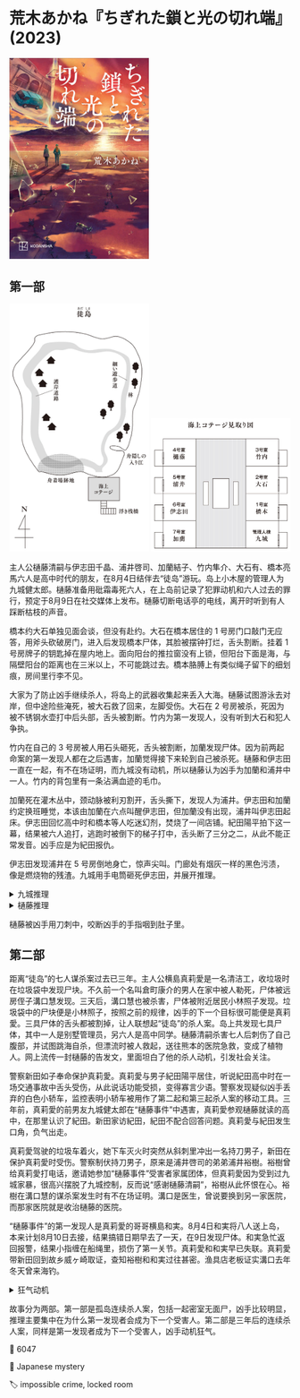 # 荒木あかね『ちぎれた鎖と光の切れ端』(2023)

<img src=images/2023_cover.jpg width=250/>

## 第一部

<img src=images/2023_island.jpg width=250/>
<img src=images/2023_rooms.jpg width=250/>

主人公樋藤清嗣与伊志田千晶、浦井啓司、加蘭結子、竹内隼介、大石有、橋本亮馬六人是高中时代的朋友，在8月4日结伴去“徒岛”游玩。岛上小木屋的管理人为九城健太郎。樋藤准备用砒霜毒死六人，在上岛前记录了犯罪动机和六人过去的罪行，预定于8月9日在社交媒体上发布。樋藤切断电话亭的电线，离开时听到有人踩断枯枝的声音。

橋本约大石单独见面会谈，但没有赴约。大石在橋本居住的 1 号房门口敲门无应答，用斧头砍破房门，进入后发现橋本尸体，其脸被摆钟打烂，舌头割断。挂着 1 号房牌子的钥匙掉在屋内地上。面向阳台的推拉窗没有上锁，但阳台下面是海，与隔壁阳台的距离也在三米以上，不可能跳过去。橋本胳膊上有类似绳子留下的细划痕，房间里行李不见。

大家为了防止凶手继续杀人，将岛上的武器收集起来丢入大海。樋藤试图游泳去对岸，但中途险些淹死，被大石救了回来，左脚受伤。大石在 2 号房被杀，死因为被不锈钢水壶打中后头部，舌头被割断。竹内为第一发现人，没有听到大石和犯人争执。

竹内在自己的 3 号房被人用石头砸死，舌头被割断，加蘭发现尸体。因为前两起命案的第一发现人都在之后遇害，加蘭觉得接下来轮到自己被杀死。樋藤和伊志田一直在一起，有不在场证明，而九城没有动机，所以樋藤认为凶手为加蘭和浦井中一人。竹内的背包里有一条沾满血迹的毛巾。

加蘭死在灌木丛中，颈动脉被利刃割开，舌头撕下，发现人为浦井。伊志田和加蘭约定换班睡觉，本该由加蘭在六点叫醒伊志田，但加蘭没有出现，浦井叫伊志田起床。伊志田回忆高中时和橋本等人吃迷幻剂，焚烧了一间店铺。紀田陽平拍下这一幕，结果被六人追打，逃跑时被倒下的梯子打中，舌头断了三分之二，从此不能正常发音。凶手应是为紀田报仇。

伊志田发现浦井在 5 号房倒地身亡，惊声尖叫。门廊处有烟灰一样的黑色污渍，像是燃烧物的残渣。九城用手电筒砸死伊志田，并展开推理。

<details><summary>九城推理</summary>
樋藤杀死橋本，之后竹内杀大石，加蘭杀竹内，浦井杀加蘭，伊志田杀浦井，每个凶手都被因果报应杀死。大石不是在自己的 2 号房被杀，而是在犯人的房间被杀，竹内的背包里的沾血毛巾沾的是大石的血。凶手用石头而不是钟砸死竹内，是因为凶手个矮够不到钟，杀死竹内的凶手是加蘭。加蘭手臂上有三道抓伤，是被竹内所伤。加蘭逃进灌木丛，凶手能找到她必须有照明，樋藤和大石的手电在跳进海水后泡坏，只剩夏浦井有头灯，所以是他杀死加蘭。杀害浦井的凶手在其房间门口点火制造火灾假象，骗浦井开门。橋本戒烟没有带打火机，只有伊志田有打火机，所以他杀死浦井。橋本房间里的钥匙牌上面的“1”其实是“4”刮掉。
</details>

<details><summary>樋藤推理</summary>
竹内背包里的沾血毛巾上面没有污渍，所以没有用来擦地板，是樋藤横渡大海受伤后用来止血的绷带。每一名死者都是早上醒来发现自己没死，担心朋友安危，出去查看，被埋伏在阳台的凶手第一个杀死。浦井无法打开头灯追赶加蘭，因为头灯的电池已经拿去给手机充电。加蘭打算渡海逃生，伊志田为了阻止她假装溺水，加蘭手臂上的伤痕是伊志田抓伤，而不是竹内抓伤。

橋本在戒烟中，尸体不应该有烟味，无面尸的身份是真正的九城健太郎。凶手是送大家来“徒岛”的渔船船主，假冒的九城。凶手打算杀死包括樋藤在内的所有人，无意中发现樋藤的杀人计划，因为毒杀尸体中混入殴打尸体会显得很不自然，所以要制止樋藤杀人。凶手把真九城的尸体藏入管理员房间。橋本害怕虫子，和凶手交换了房间，所以橋本的行李在管理员房间。凶手在管理员房间杀死橋本，把真九城的尸体藏入 1 号房，这时不知道橋本换了房间的大石在 1 号房外敲门，凶手情急之下只好将真九城的脸打烂，冒充是橋本的尸体。凶手从阳台跳入下方的船逃走，但忘了拿走房间钥匙，所以无意中造成密室。凶手切断尸体的舌头，是因为真九城戴了舌环。
</details>

樋藤被凶手用刀刺中，咬断凶手的手指咽到肚子里。

## 第二部

距离“徒岛”的七人谋杀案过去已三年。主人公横島真莉愛是一名清洁工，收垃圾时在垃圾袋中发现尸块。不久前一个名叫倉町康介的男人在家中被人勒死，尸体被远房侄子溝口慧发现。三天后，溝口慧也被杀害，尸体被附近居民小林照子发现。垃圾袋中的尸块便是小林照子，按照之前的规律，凶手的下一个目标很可能便是真莉愛。三具尸体的舌头都被割掉，让人联想起“徒岛”的杀人案。岛上共发现七具尸体，其中一人是别墅管理员，另六人是高中同学。樋藤清嗣杀害七人后刺伤了自己腹部，并试图跳海自杀，但漂流时被人救起，送往熊本的医院急救，变成了植物人。网上流传一封樋藤的告发文，里面坦白了他的杀人动机，引发社会关注。

警察新田如子奉命保护真莉愛。真莉愛与男子紀田陽平居住，听说紀田高中时在一场交通事故中舌头受伤，从此说话功能受损，变得寡言少语。警察发现疑似凶手丢弃的白色小轿车，监控表明小轿车被用作了第二起和第三起杀人案的移动工具。三年前，真莉愛的前男友九城健太郎在“樋藤事件”中遇害，真莉愛参观樋藤就读的高中，在那里认识了紀田。新田家访紀田，紀田不配合回答问题。真莉愛与紀田发生口角，负气出走。

真莉愛驾驶的垃圾车着火，她下车灭火时突然从斜刺里冲出一名持刀男子，新田在保护真莉愛时受伤。警察制伏持刀男子，原来是浦井啓司的弟弟浦井裕樹。裕樹曾给真莉愛打电话，邀请她参加“樋藤事件”受害者家属团体，但真莉愛因为受到过九城家暴，很高兴摆脱了九城控制，反而说“感谢樋藤清嗣”，裕樹从此怀恨在心。裕樹在溝口慧的谋杀案发生时有不在场证明。溝口是医生，曾说要换到另一家医院，而那家医院就是收治樋藤的医院。

“樋藤事件”的第一发现人是真莉愛的哥哥横島和実。8月4日和実将八人送上岛，本来计划8月10日去接，结果搞错日期早去了一天，在9日发现尸体。和実急忙返回报警，结果小指缠在船绳里，损伤了第一关节。真莉愛和和実早已失联。真莉愛带新田回到故乡威ヶ崎取证，查知裕樹和和実过往甚密。渔具店老板证实溝口去年冬天曾来海钓。

<details><summary>狂气动机</summary>
横島和実是“樋藤事件”的真凶，即第一部中的假冒九城，他杀死九城后将尸体用行李箱运到“徒岛”。和実与溝口交换杀人，原计划由和実帮溝口杀死他的叔叔倉町康介，再由溝口杀死医院里的樋藤，但溝口单方面反悔，不仅故意割下倉町康介的舌头，将案件指向“樋藤事件”，还以此警告和実不要再接近自己。和実为了灭口杀死溝口。和実知道裕樹要杀真莉愛，于是杀死小林照子，并切掉尸体舌头，制造出“第一发现者会成为下一个遇害者”的规律，这样发现小林照子尸块的真莉愛便能够得到警察保护！
</details>

故事分为两部。第一部是孤岛连续杀人案，包括一起密室无面尸，凶手比较明显，推理主要集中在为什么第一发现者会成为下一个受害人。第二部是三年后的连续杀人案，同样是第一发现者成为下一个受害人，凶手动机狂气。

:link: 6047

:file_folder: Japanese mystery

:label: impossible crime, locked room
